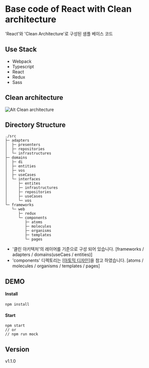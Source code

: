 # Base code of React with Clean architecture
'React'와 'Clean Architecture'로 구성된 샘플 베이스 코드

## Use Stack
* Webpack
* Typescript
* React
* Redux
* Sass

## Clean architecture
![Alt Clean architecture](https://falsy.me/wp-content/uploads/2020/01/the-clean-architecture.jpg)

## Directory Structure
```
./src
├─ adapters
│  ├─ presenters
│  ├─ repositories
│  └─ infrastructures
├─ domains
│  ├─ di
│  ├─ entities
│  ├─ vos
│  ├─ useCases
│  └─ interfaces
│     ├─ entites
│     ├─ infrastructures
│     ├─ repositories
│     ├─ useCases
│     └─ vos
└─ frameworks
   └─ web
      ├─ redux
      └─ components
         ├─ atoms
         ├─ molecules
         ├─ organisms
         ├─ templates
         └─ pages
```

* '클린 아키텍처'의 레이어를 기준으로 구성 되어 있습니다.  [frameworks / adapters / domains(useCaes / entities)]
* 'components' 디렉토리는 [[아토믹 디자인](https://bradfrost.com/blog/post/atomic-web-design/#atoms)]을 참고 하였습니다.  [atoms / molecules / organisms / templates / pages]

## DEMO
#### Install
```
npm install
```
#### Start
```
npm start
// or
// npm run mock
```

## Version
v1.1.0